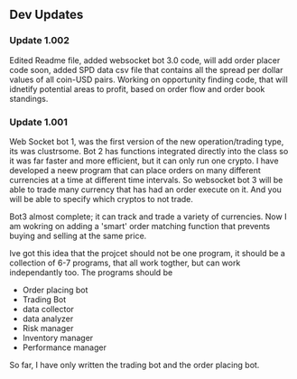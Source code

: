 ## Dev Updates 

### Update 1.002 
Edited Readme file, added websocket bot 3.0 code, will add order placer code soon, added SPD data csv file that contains all the spread per dollar values of all coin-USD pairs. Working on opportunity finding code, that will idnetify potential areas to profit, based on order flow and order book standings. 


### Update 1.001
Web Socket bot 1, was the first version of the new operation/trading type, its was clustrsome. Bot 2 has functions integrated directly into the class so it was far faster and more efficient, but it can only run one crypto. I have developed a neew program that can place orders on many different currencies at a time at different time intervals. So websocket bot 3 will be able to trade many currency that has had an order execute on it. And you will be able to specify which cryptos to not trade.

Bot3 almost complete; it can track and trade a variety of currencies. Now I am wokring on adding a 'smart' order matching function that prevents buying and selling at the same price. 

Ive got this idea that the projcet should not be one program, it should be a collection of 6-7 programs, that all work togther, but can work independantly too. 
The programs should be
- Order placing bot
- Trading Bot
- data collector
- data analyzer
- Risk manager
- Inventory manager
- Performance manager

So far, I have only written the trading bot and the order placing bot. 
